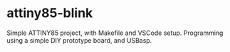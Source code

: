 # attiny85-blink
Simple ATTINY85 project, with Makefile and VSCode setup. 
Programming using a simple DIY prototype board, and USBasp.
